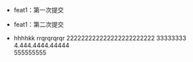 * feat1：第一次提交

* feat1：第二次提交

* hhhhkk
rrqrqrqrqr
222222222222222222222222
33333333
4.444.4444.44444
<br>555555555
